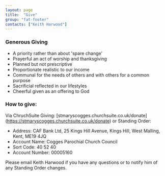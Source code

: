 ```yaml
---
layout: page
title:  "Give"
group: "fat-footer"
contacts: ["Keith Harwood"]
---
```


### Generous Giving
* A priority rather than about 'spare change'
* Prayerful an act of worship and thanksgiving
* Planned but not prescriptive
* Proportionate realistic to our income
* Communal for the needs of others and with others for a common purpose
* Sacrificial reflected in our lifestyles
* Cheerful given as an offering to God

### How to give:
Via ChruchSuite Giving: [stmaryscogges.churchsuite.co.uk/donate] (https://stmaryscogges.churchsuite.co.uk/donate)
or Standing Order:
* Address: CAF Bank Ltd, 25 Kings Hill Avenue, Kings Hill, West Malling, Kent, ME19 4JQ
* Account Name: Cogges Parochial Church Council
* Sort Code: 40 52 40
* Account Number: 00005160

Please email Keith Harwood if you have any questions or to notify him of any Standing Order changes.
